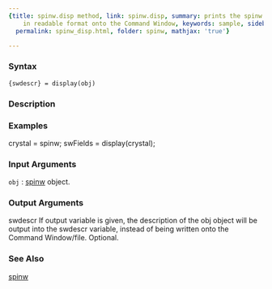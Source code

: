 ```yaml
---
{title: spinw.disp method, link: spinw.disp, summary: prints the spinw data structure
    in readable format onto the Command Window, keywords: sample, sidebar: sw_sidebar,
  permalink: spinw_disp.html, folder: spinw, mathjax: 'true'}

---
```


### Syntax

`{swdescr} = display(obj)`

### Description



### Examples

crystal = spinw;
swFields = display(crystal);

### Input Arguments

`obj`
: [spinw](spinw.html) object.

### Output Arguments

swdescr   If output variable is given, the description of the obj object
          will be output into the swdescr variable, instead of being
          written onto the Command Window/file. Optional.

### See Also

[spinw](spinw.html)

